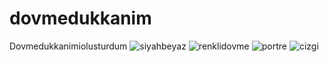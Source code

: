 # dovmedukkanim
Dovmedukkanimiolusturdum
![siyahbeyaz](https://github.com/yusftattoo/dovmedukkanim/assets/125067190/6bd56585-a74c-4b24-8d75-08b29f4bdbc8)
![renklidovme](https://github.com/yusftattoo/dovmedukkanim/assets/125067190/be81810b-004f-4358-843f-91afec756e91)
![portre](https://github.com/yusftattoo/dovmedukkanim/assets/125067190/22713b5f-87af-4f4a-8e01-9a8cb0dbce77)
![cizgi](https://github.com/yusftattoo/dovmedukkanim/assets/125067190/655adb06-c6e5-49e7-a978-a349b27bac88)
